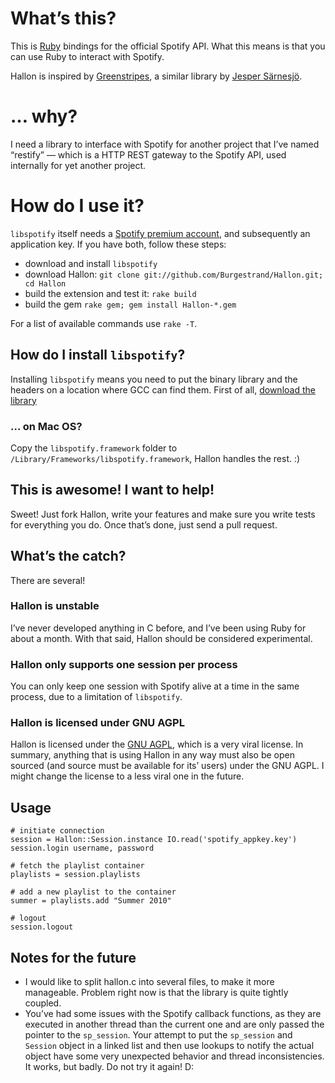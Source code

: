 # What’s this?
This is [Ruby](http://www.ruby-lang.org/en/) bindings for the official Spotify API. What this means is that you can use Ruby to interact with Spotify.

Hallon is inspired by [Greenstripes](http://github.com/sarnesjo/greenstripes), a similar library by [Jesper Särnesjö](http://jesper.sarnesjo.org/).

# … why?
I need a library to interface with Spotify for another project that I’ve named “restify” — which is a HTTP REST gateway to the Spotify API, used internally for yet another project.

# How do I use it?
`libspotify` itself needs a [Spotify premium account](https://www.spotify.com/se/get-spotify/premium/), and subsequently an application key. If you have both, follow these steps:

- download and install `libspotify`
- download Hallon: `git clone git://github.com/Burgestrand/Hallon.git; cd Hallon`
- build the extension and test it: `rake build`
- build the gem `rake gem; gem install Hallon-*.gem`

For a list of available commands use `rake -T`.

## How do I install `libspotify`?
Installing `libspotify` means you need to put the binary library and the headers on a location where GCC can find them. First of all, [download the library](https://developer.spotify.com/en/libspotify/overview/)

### … on Mac OS?
Copy the `libspotify.framework` folder to `/Library/Frameworks/libspotify.framework`, Hallon handles the rest. :)

## This is awesome! I want to help!
Sweet! Just fork Hallon, write your features and make sure you write tests for everything you do. Once that’s done, just send a pull request.

## What’s the catch?
There are several!

### Hallon is unstable
I’ve never developed anything in C before, and I’ve been using Ruby for about a month. With that said, Hallon should be considered experimental.

### Hallon only supports one session per process
You can only keep one session with Spotify alive at a time in the same process, due to a limitation of `libspotify`.

### Hallon is licensed under GNU AGPL
Hallon is licensed under the [GNU AGPL](http://www.gnu.org/licenses/agpl-3.0.html), which is a very viral license. In summary, anything that is using Hallon in any way must also be open sourced (and source must be available for its’ users) under the GNU AGPL. I might change the license to a less viral one in the future.

## Usage

    # initiate connection
    session = Hallon::Session.instance IO.read('spotify_appkey.key')
    session.login username, password
    
    # fetch the playlist container
    playlists = session.playlists
    
    # add a new playlist to the container
    summer = playlists.add "Summer 2010"

    # logout
    session.logout

## Notes for the future
- I would like to split hallon.c into several files, to make it more manageable. Problem right now is that the library is quite tightly coupled.
- You’ve had some issues with the Spotify callback functions, as they are executed in another thread than the current one and are only passed the pointer to the `sp_session`. Your attempt to put the `sp_session` and `Session` object in a linked list and then use lookups to notify the actual object have some very unexpected behavior and thread inconsistencies. It works, but badly. Do not try it again! D: